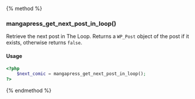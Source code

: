 {% method %}
### mangapress_get_next_post_in_loop()

Retrieve the next post in The Loop. Returns a `WP_Post` object of the post if it exists, otherwise returns `false`.

#### Usage
```php
<?php
    $next_comic = mangapress_get_next_post_in_loop();
?>
```

{% endmethod %}


